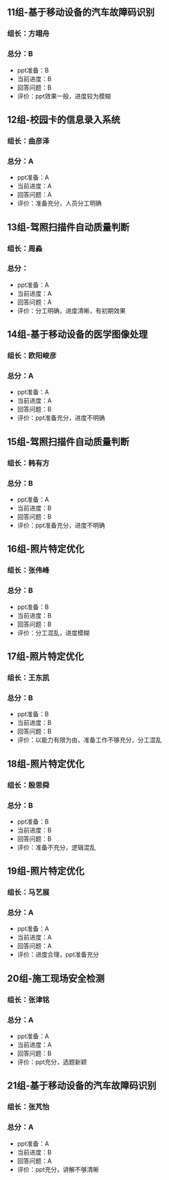 ## 11组-基于移动设备的汽车故障码识别
### 组长：方翊舟  
### 总分：B
- ppt准备：B
- 当前进度：B
- 回答问题：B
- 评价：ppt效果一般，进度较为模糊

## 12组-校园卡的信息录入系统
### 组长：曲彦泽
### 总分：A
- ppt准备：A
- 当前进度：A
- 回答问题：A
- 评价：准备充分，人员分工明确

## 13组-驾照扫描件自动质量判断
### 组长：周淼
### 总分：
- ppt准备：A
- 当前进度：A
- 回答问题：A
- 评价：分工明确，进度清晰，有初期效果

## 14组-基于移动设备的医学图像处理
### 组长：欧阳峻彦
### 总分：A
- ppt准备：A
- 当前进度：A
- 回答问题：B
- 评价：ppt准备充分，进度不明确

## 15组-驾照扫描件自动质量判断
### 组长：韩有方
### 总分：B
- ppt准备：A
- 当前进度：B
- 回答问题：B
- 评价：ppt准备充分，进度不明确

## 16组-照片特定优化
### 组长：张伟峰
### 总分：B
- ppt准备：B
- 当前进度：B
- 回答问题：B
- 评价：分工混乱，进度模糊

## 17组-照片特定优化
### 组长：王东凯
### 总分：B
- ppt准备：B
- 当前进度：B
- 回答问题：B
- 评价：以能力有限为由，准备工作不够充分，分工混乱

## 18组-照片特定优化
### 组长：殷思舜
### 总分：B
- ppt准备：B
- 当前进度：B
- 回答问题：B
- 评价：准备不充分，逻辑混乱

## 19组-照片特定优化
### 组长：马艺展
### 总分：A
- ppt准备：A
- 当前进度：A
- 回答问题：A
- 评价：进度合理，ppt准备充分

## 20组-施工现场安全检测
### 组长：张津铭
### 总分：A
- ppt准备：A
- 当前进度：A
- 回答问题：B
- 评价：ppt充分，选题新颖

## 21组-基于移动设备的汽车故障码识别
### 组长：张芃怡
### 总分：A
- ppt准备：A
- 当前进度：B
- 回答问题：A
- 评价：ppt充分，讲解不够清晰
